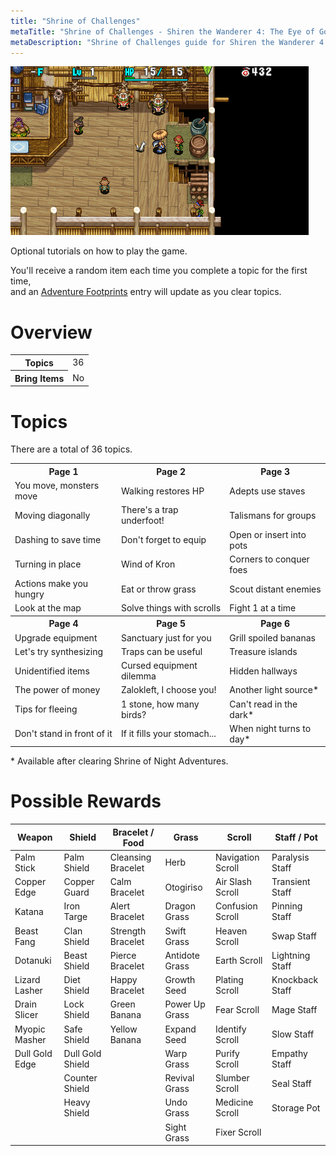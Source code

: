 ```yaml
---
title: "Shrine of Challenges"
metaTitle: "Shrine of Challenges - Shiren the Wanderer 4: The Eye of God Wiki"
metaDescription: "Shrine of Challenges guide for Shiren the Wanderer 4: The Eye of God and the Devil's Navel."
---
```


<div class="pageTopImage screenshot">
  <img src="../images/dungeons/shrine_of_challenges.png"/>
</div>

Optional tutorials on how to play the game.

You'll receive a random item each time you complete a topic for the first time,<br/>and an [Adventure Footprints](/system/adventure-footprints) entry will update as you clear topics.

# Overview

<table class="dungeonTable">
  <tr>
    <th>Topics</th>
    <td>36</td>
  </tr>
  <tr>
    <th>Bring Items</th>
    <td>No</td>
  </tr>
</table>

# Topics

There are a total of 36 topics.

<table class="dungeonTable">
  <tr>
    <th>Page 1</th>
    <th>Page 2</th>
    <th>Page 3</th>
  </tr>
  <tr>
    <td>You move, monsters move</td>
    <td>Walking restores HP</td>
    <td>Adepts use staves</td>
  </tr>
  <tr>
    <td>Moving diagonally</td>
    <td>There's a trap underfoot!</td>
    <td>Talismans for groups</td>
  </tr>
  <tr>
    <td>Dashing to save time</td>
    <td>Don't forget to equip</td>
    <td>Open or insert into pots</td>
  </tr>
  <tr>
    <td>Turning in place</td>
    <td>Wind of Kron</td>
    <td>Corners to conquer foes</td>
  </tr>
  <tr>
    <td>Actions make you hungry</td>
    <td>Eat or throw grass</td>
    <td>Scout distant enemies</td>
  </tr>
  <tr>
    <td>Look at the map</td>
    <td>Solve things with scrolls</td>
    <td>Fight 1 at a time</td>
  </tr>
  <tr>
    <th>Page 4</th>
    <th>Page 5</th>
    <th>Page 6</th>
  </tr>
  <tr>
    <td>Upgrade equipment</td>
    <td>Sanctuary just for you</td>
    <td>Grill spoiled bananas</td>
  </tr>
  <tr>
    <td>Let's try synthesizing</td>
    <td>Traps can be useful</td>
    <td>Treasure islands</td>
  </tr>
  <tr>
    <td>Unidentified items</td>
    <td>Cursed equipment dilemma</td>
    <td>Hidden hallways</td>
  </tr>
  <tr>
    <td>The power of money</td>
    <td>Zalokleft, I choose you!</td>
    <td>Another light source*</td>
  </tr>
  <tr>
    <td>Tips for fleeing</td>
    <td>1 stone, how many birds?</td>
    <td>Can't read in the dark*</td>
  </tr>
  <tr>
    <td>Don't stand in front of it</td>
    <td>If it fills your stomach...</td>
    <td>When night turns to day*</td>
  </tr>
</table>

<div class="tableNotes">
  <p>* Available after clearing Shrine of Night Adventures.</p>
</div>

# Possible Rewards

<table class="dungeonTable">
  <thead>
    <tr>
      <th>Weapon</th>
      <th>Shield</th>
      <th>Bracelet / Food</th>
      <th>Grass</th>
      <th>Scroll</th>
      <th>Staff / Pot</th>
    </tr>
  </thead>
  <tbody>
    <tr>
      <td>Palm Stick</td>
      <td>Palm Shield</td>
      <td>Cleansing Bracelet</td>
      <td>Herb</td>
      <td>Navigation Scroll</td>
      <td>Paralysis Staff</td>
    </tr>
    <tr>
      <td>Copper Edge</td>
      <td>Copper Guard</td>
      <td>Calm Bracelet</td>
      <td>Otogiriso</td>
      <td>Air Slash Scroll</td>
      <td>Transient Staff</td>
    </tr>
    <tr>
      <td>Katana</td>
      <td>Iron Targe</td>
      <td>Alert Bracelet</td>
      <td>Dragon Grass</td>
      <td>Confusion Scroll</td>
      <td>Pinning Staff</td>
    </tr>
    <tr>
      <td>Beast Fang</td>
      <td>Clan Shield</td>
      <td>Strength Bracelet</td>
      <td>Swift Grass</td>
      <td>Heaven Scroll</td>
      <td>Swap Staff</td>
    </tr>
    <tr>
      <td>Dotanuki</td>
      <td>Beast Shield</td>
      <td>Pierce Bracelet</td>
      <td>Antidote Grass</td>
      <td>Earth Scroll</td>
      <td>Lightning Staff</td>
    </tr>
    <tr>
      <td>Lizard Lasher</td>
      <td>Diet Shield</td>
      <td>Happy Bracelet</td>
      <td>Growth Seed</td>
      <td>Plating Scroll</td>
      <td>Knockback Staff</td>
    </tr>
    <tr>
      <td>Drain Slicer</td>
      <td>Lock Shield</td>
      <td>Green Banana</td>
      <td>Power Up Grass</td>
      <td>Fear Scroll</td>
      <td>Mage Staff</td>
    </tr>
    <tr>
      <td>Myopic Masher</td>
      <td>Safe Shield</td>
      <td>Yellow Banana</td>
      <td>Expand Seed</td>
      <td>Identify Scroll</td>
      <td>Slow Staff</td>
    </tr>
    <tr>
      <td>Dull Gold Edge</td>
      <td>Dull Gold Shield</td>
      <td rowspan="4" class="highlightGray"></td>
      <td>Warp Grass</td>
      <td>Purify Scroll</td>
      <td>Empathy Staff</td>
    </tr>
    <tr>
      <td rowspan="3" class="highlightGray"></td>
      <td>Counter Shield</td>
      <td>Revival Grass</td>
      <td>Slumber Scroll</td>
      <td>Seal Staff</td>
    </tr>
    <tr>
      <td>Heavy Shield</td>
      <td>Undo Grass</td>
      <td>Medicine Scroll</td>
      <td>Storage Pot</td>
    </tr>
    <tr>
      <td class="highlightGray"></td>
      <td>Sight Grass</td>
      <td>Fixer Scroll</td>
      <td class="highlightGray"></td>
    </tr>
  </tbody>
</table>
